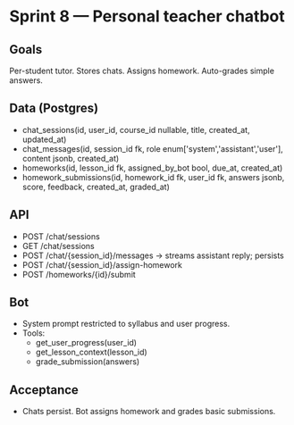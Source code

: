 # Sprint 8 — Personal teacher chatbot

## Goals
Per-student tutor. Stores chats. Assigns homework. Auto-grades simple answers.

## Data (Postgres)
- chat_sessions(id, user_id, course_id nullable, title, created_at, updated_at)
- chat_messages(id, session_id fk, role enum['system','assistant','user'], content jsonb, created_at)
- homeworks(id, lesson_id fk, assigned_by_bot bool, due_at, created_at)
- homework_submissions(id, homework_id fk, user_id fk, answers jsonb, score, feedback, created_at, graded_at)

## API
- POST /chat/sessions
- GET /chat/sessions
- POST /chat/{session_id}/messages -> streams assistant reply; persists
- POST /chat/{session_id}/assign-homework
- POST /homeworks/{id}/submit

## Bot
- System prompt restricted to syllabus and user progress.
- Tools:
  - get_user_progress(user_id)
  - get_lesson_context(lesson_id)
  - grade_submission(answers)

## Acceptance
- Chats persist. Bot assigns homework and grades basic submissions.
